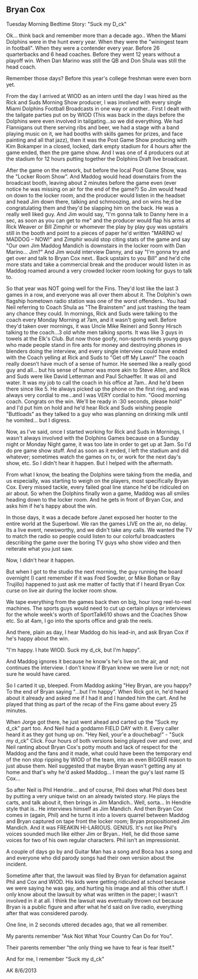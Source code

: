 ## Bryan Cox

Tuesday Morning Bedtime Story: "Suck my D_ck"

Ok… think back and remember more than a decade ago.. When the Miami Dolphins were in the hunt every year. When they were the "winingest team in football". When they were a contender every year. Before 26 quarterbacks and 6 head coaches. Before they went 12 years without a playoff win. When Dan Marino was still the QB and Don Shula was still the head coach.

Remember those days? Before this year's college freshman were even born yet.

From the day I arrived at WIOD as an intern until the day I was hired as the Rick and Suds Morning Show producer, I was involved with every single Miami Dolphins Football Broadcasts in one way or another.. First I dealt with the tailgate parties put on by WIOD (This was back in the days before the Dolphins were even involved in tailgating…so we did everything. We had Flannigans out there serving ribs and beer, we had a stage with a band playing music on it, we had booths with skills games for prizes, and face painting and all that jazz), then it was the Post Game Show producing with Kim Bokamper in a closed, locked, dark empty stadium for 4 hours after the game ended, then the pre game show. And I was one of 4 producers out at the stadium for 12 hours putting together the Dolphins Draft live broadcast.

After the game on the network, but before the local Post Game Show, was the "Locker Room Show". And Maddog would head downstairs from the broadcast booth, leaving about 2 minutes before the game even (ever notice he was missing on air for the end of the game?) So Jim would head on down to the locker room, and the producer would listen in the headset and head Jim down there, talking and schmoozing, and on wins he;d be congratulating them and they'd be slapping him on the back. He was a really well liked guy. And Jim would say, "I'm gonna talk to Danny here in a sec, as soon as you can get to me" and the producer would flap his arms at Rick Weaver or Bill Zimphir or whomever the play by play guy was upstairs still in the booth and point to a pieces of paper he'd written "MARINO w/ MADDOG – NOW!" and Zimphir would stop citing stats of the game and say "Our own Jim Maddog Mandich is downstairs in the locker room with Dan Marino… Jim?" And Jim would interview Danny, and say "I'm gonna try and get over and talk to Bryan Cox next.. Back upstairs to you Bill" and he'd cite more stats and take a commercial break and the producer would listen in as Maddog roamed around a very crowded locker room looking for guys to talk to.

So that year was NOT going well for the Fins. They'd lost like the last 3 games in a row, and everyone was all over them about it. The Dolphin's own flagship hometown radio station was one of the worst offenders.. You had Neil referring to Coach Shula as "The Brainstem" and just trashing the team any chance they could. In mornings, Rick and Suds were talking to the coach every Monday Morning at 7am, and it wasn't going well. Before they'd taken over mornings, it was Uncle Mike Reineri and Sonny Hirsch talking to the coach…3 old white men talking sports. It was like 3 guys in towels at the Elk's Club. But now those goofy, non-sports nerds young guys who made people stand in fire ants for money and destroying phones in blenders doing the interview, and every single interview could have ended with the Coach yelling at Rick and Suds to "Get off My Lawn!" The coach really doesn’t have much of a sense of humor. He seemed like a really good guy and all… but his sense of humor was more akin to Steve Allen, and Rick and Suds were like David Letterman and Paul Schaeffer. It was oil and water. It was my job to call the coach in his office at 7am.. And he'd been there since like 5. He always picked up the phone on the first ring, and was always very cordial to me…and I was VERY cordial to him. "Good morning coach. Congrats on the win. We'll be ready in :30 seconds, please hold" and I'd put him on hold and he'd hear Rick and Suds wishing people "Buttloads" as they talked to a guy who was planning on drinking milk until he vomited… but I digress.

Now, as I've said, once I started working for Rick and Suds in Mornings, I wasn't always involved with the Dolphins Games because on a Sunday night or Monday Night game, it was too late in order to get up at 3am. So I'd do pre game show stuff. And as soon as it ended, I left the stadium and did whatever; sometimes watch the games on tv, or work for the next day's show, etc. So I didn't hear it happen. But I helped with the aftermath.

From what I know, the beating the Dolphins were taking from the media, and us especially, was starting to weigh on the players, most specifically Bryan Cox. Every missed tackle, every failed goal line stance he'd be ridiculed on air about. So when the Dolphins finally won a game, Maddog was all smiles heading down to the locker room. And he gets in front of Bryan Cox, and asks him if he's happy about the win.

In those days, it was a decade before Janet exposed her hooter to the entire world at the Superbowl. We ran the games LIVE on the air, no delay. Its a live event, newsworthy, and we didn't take any calls. We wanted the TV to match the radio so people could listen to our colorful broadcasters describing the game over the boring TV guys who show video and then reiterate what you just saw.

Now, I didn't hear it happen.

But when I got to the studio the next morning, the guy running the board overnight (I cant remember if it was Fred Sowder, or Mike Bohan or Ray Trujillo) happened to just ask me matter of factly that if I heard Bryan Cox curse on live air during the locker room show.

We tape everything from the games back then on big, hour long reel-to-reel machines. The sports guys would need to cut up certain plays or interviews for the whole week's worth of SportTalk610 shows and the Coaches Show etc. So at 4am, I go into the sports office and grab the reels.

And there, plain as day, I hear Maddog do his lead-in, and ask Bryan Cox if he's happy about the win.

"I'm happy. I hate WIOD. Suck my d_ck, but I'm happy".

And Maddog ignores it because he know's he's live on the air, and continues the interview. I don't know if Bryan knew we were live or not; not sure he would have cared.

So I carted it up, bleeped. From Maddog asking "Hey Bryan, are you happy? To the end of Bryan saying "…but I'm happy". When Rick got in, he'd heard about it already and asked me if I had it and I handed him the cart. And he played that thing as part of the recap of the Fins game about every 25 minutes.

When Jorge got there, he just went ahead and carted up the "Suck my d_ck" part too. And Neil had a goddamn FIELD DAY with it. Every caller heard it as they got hung up on. "Hey Neil, your'e a douchebag!" - "Suck my d_ck" Click. Four hours of both versions being played over and over, and Neil ranting about Bryan Cox's potty mouth and lack of respect for the Maddog and the fans and it made, what could have been the temporary end of the non stop ripping by WIOD of the team, into an even BIGGER reason to just abuse them. Neil suggested that maybe Bryan wasn't getting any at home and that's why he'd asked Maddog… I mean the guy's last name IS Cox…

So after Neil is Phil Hendrie… and of course, Phil does what Phil does best by putting a very unique twist on an already twisted story. He plays the carts, and talk about it, then brings in Jim Mandich.. Well, sorta… In Hendrie style that is.. He interviews himself as Jim Mandich. And then Bryan Cox comes in (again, Phil) and he turns it into a lovers quarrel between Maddog and Bryan captured on tape front the locker room; Bryan propositioned Jim Mandich. And it was FREAKIN HI-LARIOUS. GENIUS. It's not like Phil's voices sounded much like either Jim or Bryan.. Hell, he did those same voices for two of his own regular characters. Phil isn't an impressionist.

A couple of days go by and Guitar Man has a song and Boca has a song and and everyone who did parody songs had their own version about the incident.

Sometime after that, the lawsuit was filed by Bryan for defamation against Phil and Cox and WIOD. His kids were getting ridiculed at school because we were saying he was gay, and hurting his image and all this other stuff. I only know about the lawsuit by what was written in the paper; I wasn't involved in it at all. I think the lawsuit was eventually thrown out because Bryan is a public figure and after what he'd said on live radio, everything after that was considered parody.

One line, in 2 seconds uttered decades ago, that we all remember.

My parents remember "Ask Not What Your Country Can Do for You".

Their parents remember "the only thing we have to fear is fear itself."

And for me, I remember "Suck my d_ck"

AK 8/6/2013
